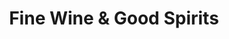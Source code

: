 ---
title: "Fine Wine & Good Spirits"
url: /munhall/fine-wine-und-good-spirits/
shop: Spirituosen
---